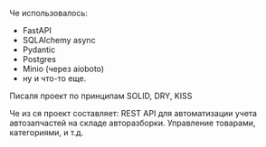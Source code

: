 Че использовалось:
- FastAPI
- SQLAlchemy async
- Pydantic
- Postgres
- Minio (через aioboto)
- ну и что-то еще.

Писаля проект по принципам SOLID, DRY, KISS

Че из ся проект составляет:
REST API для автоматизации учета автозапчастей на складе авторазборки. Управление товарами, категориями, и т.д.
